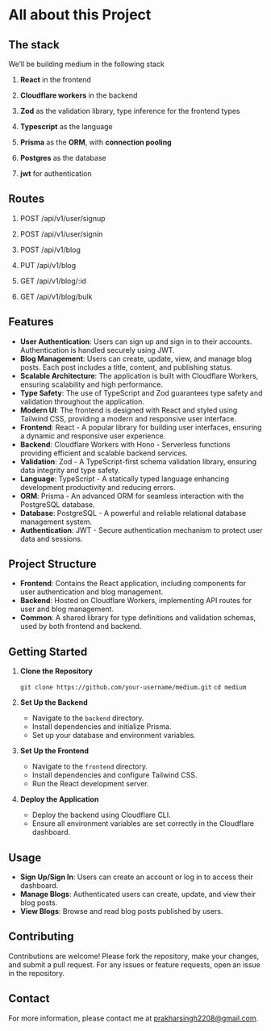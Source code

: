 # All about this Project

## The stack

We’ll be building medium in the following stack

1.  **React** in the frontend

2.  **Cloudflare workers** in the backend 

3.  **Zod** as the validation library, type inference for the frontend types

4.  **Typescript** as the language

5.  **Prisma** as the **ORM**, with **connection pooling**

6.  **Postgres** as the database

7.  **jwt** for authentication


## Routes 
1.  POST /api/v1/user/signup

2.  POST /api/v1/user/signin

3.  POST /api/v1/blog

4.  PUT /api/v1/blog

5.  GET /api/v1/blog/:id

6.  GET /api/v1/blog/bulk


## Features

-   **User Authentication**: Users can sign up and sign in to their accounts. Authentication is handled securely using JWT.
-   **Blog Management**: Users can create, update, view, and manage blog posts. Each post includes a title, content, and publishing status.
-   **Scalable Architecture**: The application is built with Cloudflare Workers, ensuring scalability and high performance.
-   **Type Safety**: The use of TypeScript and Zod guarantees type safety and validation throughout the application.
-   **Modern UI**: The frontend is designed with React and styled using Tailwind CSS, providing a modern and responsive user interface.
- **Frontend**: React - A popular library for building user interfaces, ensuring a dynamic and responsive user experience.
-   **Backend**: Cloudflare Workers with Hono - Serverless functions providing efficient and scalable backend services.
-   **Validation**: Zod - A TypeScript-first schema validation library, ensuring data integrity and type safety.
-   **Language**: TypeScript - A statically typed language enhancing development productivity and reducing errors.
-   **ORM**: Prisma - An advanced ORM for seamless interaction with the PostgreSQL database.
-   **Database**: PostgreSQL - A powerful and reliable relational database management system.
-   **Authentication**: JWT - Secure authentication mechanism to protect user data and sessions.

## Project Structure

-   **Frontend**: Contains the React application, including components for user authentication and blog management.
-   **Backend**: Hosted on Cloudflare Workers, implementing API routes for user and blog management.
-   **Common**: A shared library for type definitions and validation schemas, used by both frontend and backend.

## Getting Started

1.  **Clone the Repository**
 
    
       ```git clone https://github.com/your-username/medium.git```
    ```cd medium``` 
    
    
2.  **Set Up the Backend**
    
    -   Navigate to the `backend` directory.
    -   Install dependencies and initialize Prisma.
    -   Set up your database and environment variables.
3.  **Set Up the Frontend**
    
    -   Navigate to the `frontend` directory.
    -   Install dependencies and configure Tailwind CSS.
    -   Run the React development server.
4.  **Deploy the Application**
    
    -   Deploy the backend using Cloudflare CLI.
    -   Ensure all environment variables are set correctly in the Cloudflare dashboard.

## Usage

-   **Sign Up/Sign In**: Users can create an account or log in to access their dashboard.
-   **Manage Blogs**: Authenticated users can create, update, and view their blog posts.
-   **View Blogs**: Browse and read blog posts published by users.

## Contributing

Contributions are welcome! Please fork the repository, make your changes, and submit a pull request. For any issues or feature requests, open an issue in the repository.

## Contact

For more information, please contact me at prakharsingh2208@gmail.com.
